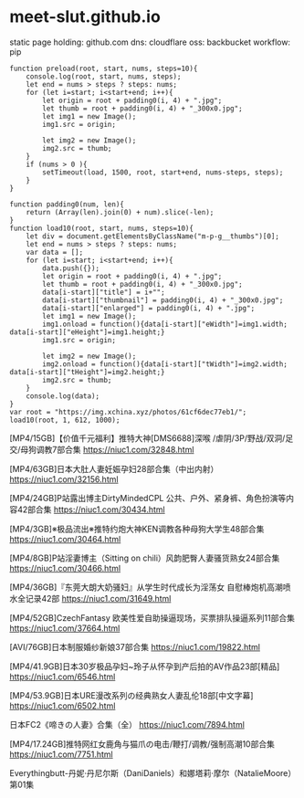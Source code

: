 # meet-slut.github.io
static page holding: github.com
dns: cloudflare
oss: backbucket
workflow: pip

```
function preload(root, start, nums, steps=10){
    console.log(root, start, nums, steps);
    let end = nums > steps ? steps: nums;
    for (let i=start; i<start+end; i++){
        let origin = root + padding0(i, 4) + ".jpg";
        let thumb = root + padding0(i, 4) + "_300x0.jpg";
        let img1 = new Image();
        img1.src = origin;
        
        let img2 = new Image();
        img2.src = thumb;
    }
    if (nums > 0 ){
        setTimeout(load, 1500, root, start+end, nums-steps, steps);
    }
}

function padding0(num, len){
    return (Array(len).join(0) + num).slice(-len);
}
function load10(root, start, nums, steps=10){
    let div = document.getElementsByClassName("m-p-g__thumbs")[0];
    let end = nums > steps ? steps: nums;
    var data = [];
    for (let i=start; i<start+end; i++){
        data.push({});
        let origin = root + padding0(i, 4) + ".jpg";
        let thumb = root + padding0(i, 4) + "_300x0.jpg";
        data[i-start]["title"] = i+"";
        data[i-start]["thumbnail"] = padding0(i, 4) + "_300x0.jpg";
        data[i-start]["enlarged"] = padding0(i, 4) + ".jpg";
        let img1 = new Image();
        img1.onload = function(){data[i-start]["eWidth"]=img1.width; data[i-start]["eHeight"]=img1.height;}
        img1.src = origin;
        
        let img2 = new Image();
        img2.onload = function(){data[i-start]["tWidth"]=img2.width; data[i-start]["tHeight"]=img2.height;}
        img2.src = thumb;
    }
    console.log(data);
}
var root = "https://img.xchina.xyz/photos/61cf6dec77eb1/";
load10(root, 1, 612, 1000);
```



[MP4/15GB]【价值千元福利】推特大神[DMS6688]深喉 /虐阴/3P/野战/双洞/足交/母狗调教7部合集 
https://niuc1.com/32848.html

[MP4/63GB]日本大肚人妻妊娠孕妇28部合集（中出内射）
https://niuc1.com/32156.html

[MP4/24GB]P站露出博主DirtyMindedCPL 公共、户外、紧身裤、角色扮演等内容42部合集
https://niuc1.com/30434.html

[MP4/3GB]※极品流出※推特约炮大神KEN调教各种母狗大学生48部合集
https://niuc1.com/30464.html

[MP4/8GB]P站淫妻博主（Sitting on chili）风韵肥臀人妻骚货熟女24部合集
https://niuc1.com/30466.html

[MP4/36GB]『东莞大朗大奶骚妇』从学生时代成长为淫荡女 自慰棒炮机高潮喷水全记录42部
https://niuc1.com/31649.html

[MP4/52GB]CzechFantasy 欧美性爱自助操逼现场，买票排队操逼系列11部合集
https://niuc1.com/37664.html

[AVI/76GB]日本制服婚纱新娘37部合集
https://niuc1.com/19822.html

[MP4/41.9GB]日本30岁极品孕妇~玲子从怀孕到产后拍的AV作品23部[精品]
https://niuc1.com/6546.html

[MP4/53.9GB]日本URE漫改系列の经典熟女人妻乱伦18部[中文字幕]
https://niuc1.com/6502.html

日本FC2《啼きの人妻》合集（全）
https://niuc1.com/7894.html

[MP4/17.24GB]推特网红女鹿角与猫爪の电击/鞭打/调教/强制高潮10部合集
https://niuc1.com/7751.html


Everythingbutt-丹妮·丹尼尔斯（DaniDaniels）和娜塔莉·摩尔（NatalieMoore）第01集